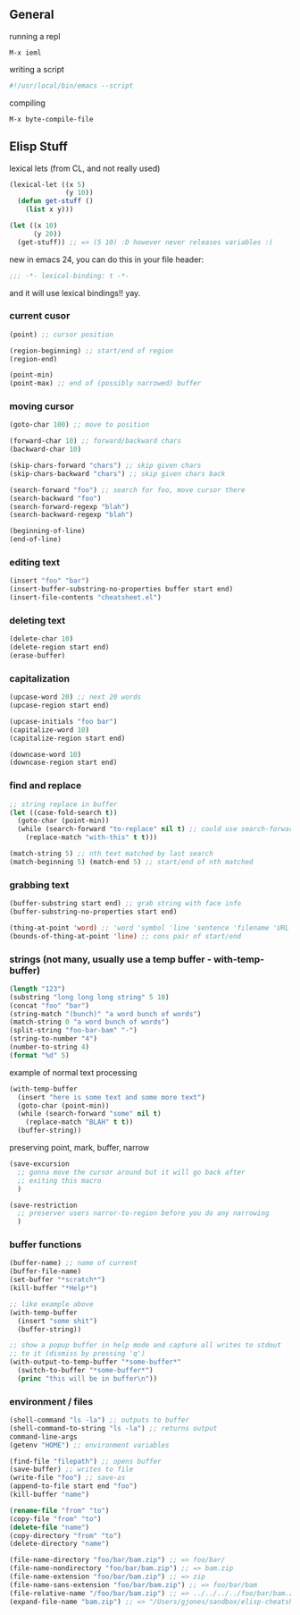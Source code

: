 ## General

running a repl

    M-x ieml

writing a script

```bash
#!/usr/local/bin/emacs --script
```

compiling

    M-x byte-compile-file

## Elisp Stuff

lexical lets (from CL, and not really used)

```lisp
(lexical-let ((x 5)
              (y 10))
  (defun get-stuff ()
    (list x y)))

(let ((x 10)
      (y 20))
  (get-stuff)) ;; => (5 10) :D however never releases variables :(
```

new in emacs 24, you can do this in your file header:

```lisp
;;; -*- lexical-binding: t -*-
```

and it will use lexical bindings!! yay.

### current cusor

```lisp
(point) ;; cursor position

(region-beginning) ;; start/end of region
(region-end)

(point-min)
(point-max) ;; end of (possibly narrowed) buffer
```

### moving cursor

```lisp
(goto-char 100) ;; move to position

(forward-char 10) ;; forward/backward chars
(backward-char 10)

(skip-chars-forward "chars") ;; skip given chars
(skip-chars-backward "chars") ;; skip given chars back

(search-forward "foo") ;; search for foo, move cursor there
(search-backward "foo")
(search-forward-regexp "blah")
(search-backward-regexp "blah")

(beginning-of-line)
(end-of-line)
```

### editing text

```lisp
(insert "foo" "bar")
(insert-buffer-substring-no-properties buffer start end)
(insert-file-contents "cheatsheet.el")
```

### deleting text

```lisp
(delete-char 10)
(delete-region start end)
(erase-buffer)
```

### capitalization

```lisp
(upcase-word 20) ;; next 20 words
(upcase-region start end)

(upcase-initials "foo bar")
(capitalize-word 10)
(capitalize-region start end)

(downcase-word 10)
(downcase-region start end)
```

### find and replace

```lisp
;; string replace in buffer
(let ((case-fold-search t))
  (goto-char (point-min))
  (while (search-forward "to-replace" nil t) ;; could use search-forward-regexp
    (replace-match "with-this" t t)))

(match-string 5) ;; nth text matched by last search
(match-beginning 5) (match-end 5) ;; start/end of nth matched
```

### grabbing text

```lisp
(buffer-substring start end) ;; grab string with face info
(buffer-substring-no-properties start end)

(thing-at-point 'word) ;; 'word 'symbol 'line 'sentence 'filename 'URL etc
(bounds-of-thing-at-point 'line) ;; cons pair of start/end
```

### strings (not many, usually use a temp buffer - with-temp-buffer)

```lisp
(length "123")
(substring "long long long string" 5 10)
(concat "foo" "bar")
(string-match "(bunch)" "a word bunch of words")
(match-string 0 "a word bunch of words")
(split-string "foo-bar-bam" "-")
(string-to-number "4")
(number-to-string 4)
(format "%d" 5)
```

example of normal text processing

```lisp
(with-temp-buffer
  (insert "here is some text and some more text")
  (goto-char (point-min))
  (while (search-forward "some" nil t)
    (replace-match "BLAH" t t))
  (buffer-string))
```

preserving point, mark, buffer, narrow

```lisp
(save-excursion
  ;; gonna move the cursor around but it will go back after
  ;; exiting this macro
  )

(save-restriction
  ;; preserver users narror-to-region before you do any narrowing
  )
```

### buffer functions

```lisp
(buffer-name) ;; name of current
(buffer-file-name)
(set-buffer "*scratch*")
(kill-buffer "*Help*")

;; like example above
(with-temp-buffer
  (insert "some shit")
  (buffer-string))

;; show a popup buffer in help mode and capture all writes to stdout
;; to it (dismiss by pressing 'q')
(with-output-to-temp-buffer "*some-buffer*"
  (switch-to-buffer "*some-buffer*")
  (princ "this will be in buffer\n"))
 ```

### environment / files

```lisp
(shell-command "ls -la") ;; outputs to buffer
(shell-command-to-string "ls -la") ;; returns output
command-line-args
(getenv "HOME") ;; environment variables

(find-file "filepath") ;; opens buffer
(save-buffer) ;; writes to file
(write-file "foo") ;; save-as
(append-to-file start end "foo")
(kill-buffer "name")

(rename-file "from" "to")
(copy-file "from" "to")
(delete-file "name")
(copy-directory "from" "to")
(delete-directory "name")

(file-name-directory "foo/bar/bam.zip") ;; => foo/bar/
(file-name-nondirectory "foo/bar/bam.zip") ;; => bam.zip
(file-name-extension "foo/bar/bam.zip") ;; => zip
(file-name-sans-extension "foo/bar/bam.zip") ;; => foo/bar/bam
(file-relative-name "/foo/bar/bam.zip") ;; => ../../../../foo/bar/bam.zip
(expand-file-name "bam.zip") ;; => "/Users/gjones/sandbox/elisp-cheatsheet/bam.zip"
```













